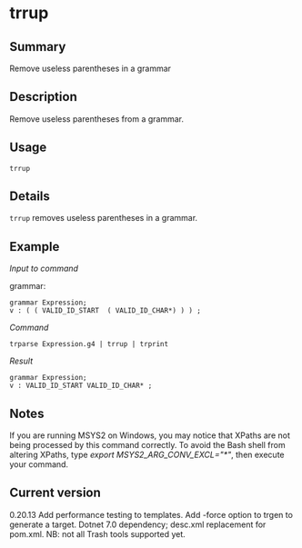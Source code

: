 # trrup

## Summary

Remove useless parentheses in a grammar

## Description

Remove useless parentheses from a grammar.

## Usage

    trrup

## Details

`trrup` removes useless parentheses in a grammar.

## Example

_Input to command_

grammar:

    grammar Expression;
    v : ( ( VALID_ID_START  ( VALID_ID_CHAR*) ) ) ;

_Command_

    trparse Expression.g4 | trrup | trprint

_Result_

    grammar Expression;
    v : VALID_ID_START VALID_ID_CHAR* ;

## Notes

If you are running MSYS2 on Windows, you may notice that XPaths are not being
processed by this command correctly. To avoid the Bash shell from altering
XPaths, type _export MSYS2_ARG_CONV_EXCL="*"_, then execute your command.

## Current version

0.20.13 Add performance testing to templates. Add -force option to trgen to generate a target. Dotnet 7.0 dependency; desc.xml replacement for pom.xml. NB: not all Trash tools supported yet.
